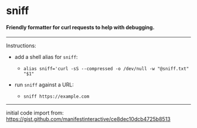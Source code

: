 # sniff

#### Friendly formatter for curl requests to help with debugging.

----

Instructions:

* add a shell alias for `sniff`:

  * `alias sniff='curl -sS --compressed -o /dev/null -w "@sniff.txt" "$1"`

* run `sniff` against a URL:

  * `sniff https://example.com`

----

initial code import from: https://gist.github.com/manifestinteractive/ce8dec10dcb4725b8513
